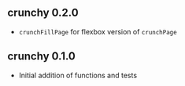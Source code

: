 ## crunchy 0.2.0

* `crunchFillPage` for flexbox version of `crunchPage`

## crunchy 0.1.0

* Initial addition of functions and tests
